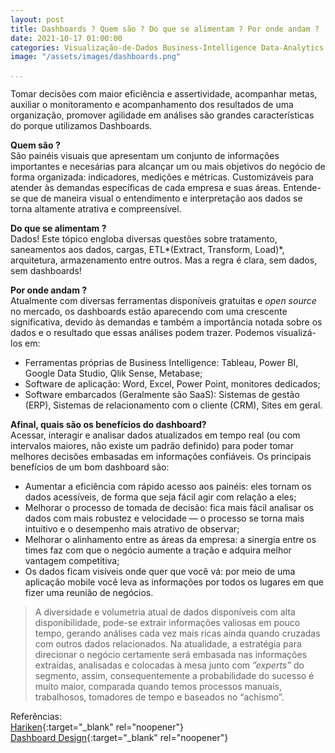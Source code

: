 ```yaml
---
layout: post
title: Dashboards ? Quem são ? Do que se alimentam ? Por onde andam ?
date: 2021-10-17 01:00:00
categories: Visualização-de-Dados Business-Intelligence Data-Analytics
image: "/assets/images/dashboards.png" 

...
```


Tomar decisões com maior eficiência e assertividade, acompanhar metas, auxiliar o monitoramento e acompanhamento dos resultados de uma organização, promover agilidade em análises são grandes características do porque utilizamos Dashboards. 


**Quem são ?**<br>
São painéis visuais que apresentam um conjunto de informações importantes e necesárias para alcançar um ou mais objetivos do negócio de forma organizada: indicadores, medições e métricas.
Customizáveis para atender às demandas específicas de cada empresa e suas áreas.
Entende-se que de maneira visual o entendimento e interpretação aos dados se torna altamente atrativa e compreensível.

**Do que se alimentam ?**<br>
Dados! Este tópico engloba diversas questões sobre tratamento, saneamentos aos dados, cargas, ETL*(Extract, Transform, Load)*, arquitetura, armazenamento entre outros. Mas a regra é clara, sem dados, sem dashboards!

**Por onde andam ?**<br>
Atualmente com diversas ferramentas disponíveis gratuitas e *open source* no mercado, os dashboards estão aparecendo com uma crescente significativa, devido às demandas e também a importância notada sobre os dados e o resultado que essas análises podem trazer. Podemos visualizá-los em:
* Ferramentas próprias de Business Intelligence: Tableau, Power BI, Google Data Studio, Qlik Sense, Metabase;
* Software de aplicação: Word, Excel, Power Point, monitores dedicados;
* Software embarcados (Geralmente são SaaS): Sistemas de gestão (ERP), Sistemas de relacionamento com o cliente (CRM), Sites em geral.

**Afinal, quais são os benefícios do dashboard?**<br>
Acessar, interagir e analisar dados atualizados em tempo real (ou com intervalos maiores, não existe um padrão definido) para poder tomar melhores decisões embasadas em informações confiáveis. Os principais benefícios de um bom dashboard são:

* Aumentar a eficiência com rápido acesso aos painéis: eles tornam os dados acessíveis, de forma que seja fácil agir com relação a eles;
* Melhorar o processo de tomada de decisão: fica mais fácil analisar os dados com mais robustez e velocidade — o processo se torna mais intuitivo e o desempenho mais atrativo de observar;
* Melhorar o alinhamento entre as áreas da empresa: a sinergia entre os times faz com que o negócio aumente a tração e adquira melhor vantagem competitiva;
* Os dados ficam visíveis onde quer que você vá: por meio de uma aplicação mobile você leva as informações por todos os lugares em que fizer uma reunião de negócios.


>A diversidade e volumetria atual de dados disponíveis com alta disponibilidade, pode-se extrair informações valiosas em pouco tempo, gerando análises cada vez mais ricas ainda quando cruzadas com outros dados relacionados.
Na atualidade, a estratégia para direcionar o negócio certamente será embasada nas informações extraídas, analisadas e colocadas à mesa junto com *”experts”* do segmento, assim, consequentemente a probabilidade do sucesso é muito maior, comparada quando temos processos manuais, trabalhosos, tomadores de tempo e baseados no “achismo”. 


Referências:<br>
[Hariken](https://blog.hariken.co/afinal-o-que-e-dashboard-e-para-que-serve/){:target="_blank" rel="noopener"}<br>
[Dashboard Design](https://www.dashboarddesign.com.br/o-que-e-dashboard/){:target="_blank" rel="noopener"}<br>